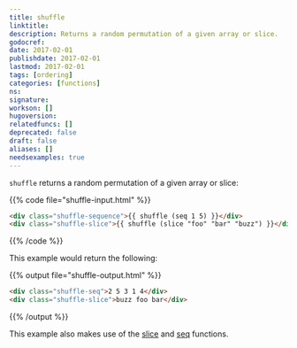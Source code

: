 ```yaml
---
title: shuffle
linktitle:
description: Returns a random permutation of a given array or slice.
godocref:
date: 2017-02-01
publishdate: 2017-02-01
lastmod: 2017-02-01
tags: [ordering]
categories: [functions]
ns:
signature:
workson: []
hugoversion:
relatedfuncs: []
deprecated: false
draft: false
aliases: []
needsexamples: true
---
```


`shuffle` returns a random permutation of a given array or slice:

{{% code file="shuffle-input.html" %}}
```html
<div class="shuffle-sequence">{{ shuffle (seq 1 5) }}</div>
<div class="shuffle-slice">{{ shuffle (slice "foo" "bar" "buzz") }}</div>
```
{{% /code %}}

This example would return the following:

{{% output file="shuffle-output.html" %}}
```html
<div class="shuffle-seq">2 5 3 1 4</div>
<div class="shuffle-slice">buzz foo bar</div>
```
{{% /output %}}

This example also makes use of the [slice](/functions/slice/) and [seq](/functions/seq/) functions.
